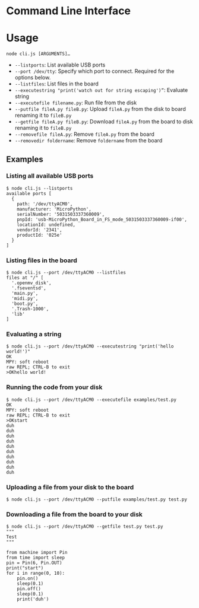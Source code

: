 # Command Line Interface

# Usage

`node cli.js [ARGUMENTS]…`

* `--listports`: List available USB ports
* `--port /dev/tty`: Specify which port to connect. Required for the options below.
* `--listfiles`: List files in the board
* `--executestring "print('watch out for string escaping')”`: Evaluate string
* `--executefile filename.py`: Run file from the disk
* `--putfile fileA.py fileB.py`: Upload `fileA.py` from the disk to board renaming it to `fileB.py`
* `--getfile fileA.py fileB.py`: Download `fileA.py` from the board to disk renaming it to `fileB.py`
* `--removefile fileA.py`: Remove `fileA.py` from the board
* `--removedir foldername`: Remove `foldername` from the board

## Examples

### Listing all available USB ports

```
$ node cli.js --listports                                                
available ports [
  {
    path: '/dev/ttyACM0',
    manufacturer: 'MicroPython',
    serialNumber: '5031503337360009',
    pnpId: 'usb-MicroPython_Board_in_FS_mode_5031503337360009-if00',
    locationId: undefined,
    vendorId: '2341',
    productId: '025e'
  }
]
```

### Listing files in the board

```
$ node cli.js --port /dev/ttyACM0 --listfiles                            
files at "/" [
  '.openmv_disk',
  '.fseventsd',
  'main.py',
  'midi.py',
  'boot.py',
  '.Trash-1000',
  'lib'
]
```

### Evaluating a string

```
$ node cli.js --port /dev/ttyACM0 --executestring "print('hello world!')"
OK
MPY: soft reboot
raw REPL; CTRL-B to exit
>OKhello world!
```

### Running the code from your disk

```
$ node cli.js --port /dev/ttyACM0 --executefile examples/test.py
OK
MPY: soft reboot
raw REPL; CTRL-B to exit
>OKstart
duh
duh
duh
duh
duh
duh
duh
duh
duh
duh
```

### Uploading a file from your disk to the board

```
$ node cli.js --port /dev/ttyACM0 --putfile examples/test.py test.py
```

### Downloading a file from the board to your disk

```
$ node cli.js --port /dev/ttyACM0 --getfile test.py test.py
"""
Test
"""

from machine import Pin
from time import sleep
pin = Pin(6, Pin.OUT)
print("start")
for i in range(0, 10):
    pin.on()
    sleep(0.1)
    pin.off()
    sleep(0.1)
    print('duh')
```

